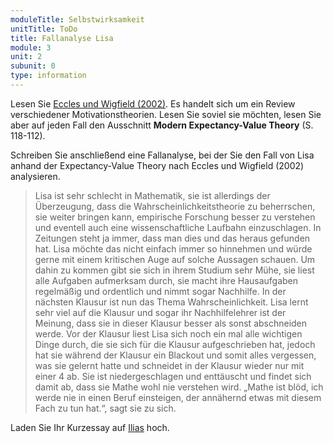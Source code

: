 ```yaml
---
moduleTitle: Selbstwirksamkeit
unitTitle: ToDo
title: Fallanalyse Lisa
module: 3
unit: 2
subunit: 0
type: information
---
```


Lesen Sie [Eccles und Wigfield (2002)](https://ilias.uni-freiburg.de/goto.php?target=file_1288889_download&client_id=unifreiburg). Es handelt sich um ein Review verschiedener Motivationstheorien. Lesen Sie soviel sie möchten, lesen Sie aber auf jeden Fall den Ausschnitt **Modern Expectancy-Value Theory** (S. 118-112). 

Schreiben Sie anschließend eine Fallanalyse, bei der Sie den Fall von Lisa anhand der Expectancy-Value Theory nach Eccles und Wigfield (2002) analysieren. 

> Lisa ist sehr schlecht in Mathematik, sie ist allerdings der Überzeugung, dass die Wahrscheinlichkeitstheorie zu beherrschen, sie weiter bringen kann, empirische Forschung besser zu verstehen und eventell auch eine wissenschaftliche Laufbahn einzuschlagen. In Zeitungen steht ja immer, dass man dies und das heraus gefunden hat. Lisa möchte das nicht einfach immer so hinnehmen und würde gerne mit einem kritischen Auge auf solche Aussagen schauen. Um dahin zu kommen gibt sie sich in ihrem Studium sehr Mühe, sie liest alle Aufgaben aufmerksam durch, sie macht ihre Hausaufgaben regelmäßig und ordentlich und nimmt sogar Nachhilfe. In der nächsten Klausur ist nun das Thema Wahrscheinlichkeit. Lisa lernt sehr viel auf die Klausur und sogar ihr Nachhilfelehrer ist der Meinung, dass sie in dieser Klausur besser als sonst abschneiden werde. Vor der Klausur liest Lisa sich noch ein mal alle wichtigen Dinge durch, die sie sich für die Klausur aufgeschrieben hat, jedoch hat sie während der Klausur ein Blackout und somit alles vergessen, was sie gelernt hatte und schneidet in der Klausur wieder nur mit einer 4 ab. Sie ist niedergeschlagen und enttäuscht und findet sich damit ab, dass sie Mathe wohl nie verstehen wird. „Mathe ist blöd, ich werde nie in einen Beruf einsteigen, der annähernd etwas mit diesem Fach zu tun hat.“, sagt sie zu sich. 

Laden Sie Ihr Kurzessay auf [Ilias](https://ilias.uni-freiburg.de/goto.php?target=exc_1239027&client_id=unifreiburg) hoch. 
